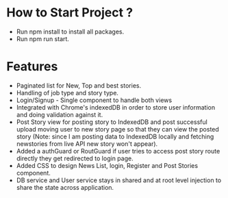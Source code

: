# How to Start Project ?
- Run npm install to install all packages.
- Run npm run start.

# Features
- Paginated list for New, Top and best stories.
- Handling of job type and story type.
- Login/Signup - Single component to handle both views
- Integrated with Chrome's indexedDB in order to store user information and doing validation against it.
- Post Story view for posting story to IndexedDB and post successful upload moving user to new story page so that they can view the posted story (Note: since I am posting data to IndexedDB locally and fetching newstories from live API new story won't appear).
- Added a authGuard or RoutGuard if user tries to access post story route directly they get redirected to login page.
- Added CSS to design News List, login, Register and Post Stories component.
- DB service and User service stays in shared and at root level injection to share the state across application.